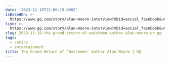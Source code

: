 ```yaml
---
date: '2023-11-19T22:00:15.000Z'
isBasedOn: >-
  https://www.gq.com/story/alan-moore-interview?mbid=social_facebook&utm_social-type=owned&utm_brand=gq
link: >-
  https://www.gq.com/story/alan-moore-interview?mbid=social_facebook&utm_social-type=owned&utm_brand=gq
slug: 2023-11-19-the-grand-return-of-watchmen-author-alan-moore-or-gq
tags:
  - comics
  - entertainment
title: The Grand Return of ‘Watchmen’ Author Alan Moore | GQ
---
```



